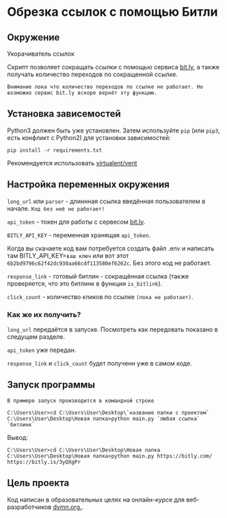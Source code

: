 # Обрезка ссылок с помощью Битли

## Окружение

Укорачиватель ссылок

Скрипт позволяет сокращать ссылки с помощью сервиса [bit.ly](https://bitly.com/), а также получать количество переходов по сокращенной ссылке.

`Внимание пока что количество переходов по ссылке не работает. Но возможно сервис bit.ly вскоре вернёт эту функцию.
`

## Установка зависемостей

Python3 должен быть уже установлен. 
Затем используйте `pip` (или `pip3`, есть конфликт с Python2) для
установки зависимостей:
```
pip install -r requirements.txt
```

Рекомендуется использовать [virtualent/vent](http://docs.python.orgs/3/library/venv.html)

## Настройка переменных окружения

`long_url` или `parser` - длиннная ссылка введённая пользователем в начале. `Код без неё не работает!`

`api_token` - токен для работы с сервесом [bit.ly](https://bitly.com/).

`BITLY_API_KEY` - переменная хранящая `api_token`. 

Когда вы скачаете код вам потребуется создать файл .env и написать там BITLY_API_KEY=`ваш ключ` или вот этот `6b2bd9796c62f42dc930aa66cdf113580ef6262c`. Без этого код не работает.

`response_link` - готовый битлин - сокращённая ссылка (также проверяется, что это битлинк в функции `is_bitlink`).

`click_count` - количество кликов по ссылке `(пока не работает)`.

### Как же их получить?

`long_url` передаётся в запуске. Посмотреть как передовать показано в следущем разделе.

`api_token` уже передан.

`response_link` и `click_count` будет полученн уже в самом коде.

## Запуск программы

`В примере запуск производится в командной строке`

```
C:\Users\User>cd C:\Users\User\Desktop\`название папки с проектом`
C:\Users\User\Desktop\Новая папка>python main.py `любая ссылка`
`битлинк`
```

Вывод:

```
C:\Users\User>cd C:\Users\User\Desktop\Новая папка
C:\Users\User\Desktop\Новая папка>python main.py https://bitly.com/
https://bitly.is/3yQXgPr
```


## Цель проекта

Код написан в образовательных целях на онлайн-курсе для веб-разработчиков 
[dvmn.org.](http://https://dvmn.org/).
